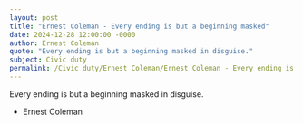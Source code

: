 ```yaml
---
layout: post
title: "Ernest Coleman - Every ending is but a beginning masked"
date: 2024-12-28 12:00:00 -0000
author: Ernest Coleman
quote: "Every ending is but a beginning masked in disguise."
subject: Civic duty
permalink: /Civic duty/Ernest Coleman/Ernest Coleman - Every ending is but a beginning masked
---
```


Every ending is but a beginning masked in disguise.

- Ernest Coleman
